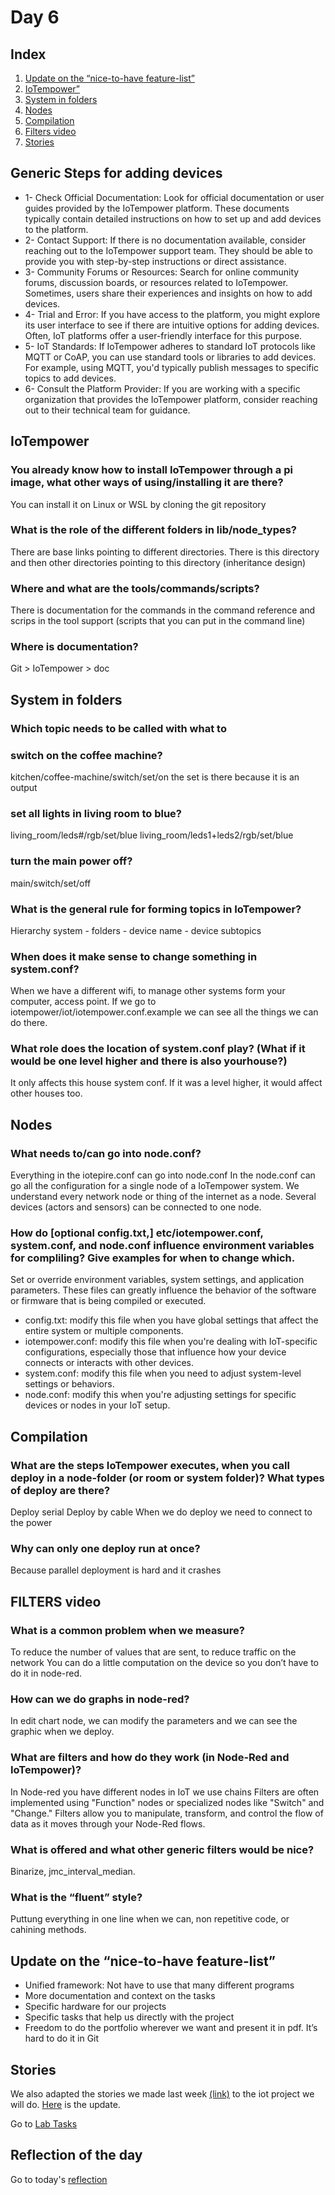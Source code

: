 # Day 6
## Index
1. [Update on the “nice-to-have feature-list”](/Cristina/researches/research06/research06.md#update-on-the-nice-to-have-feature-list)
2. [IoTempower”](/Cristina/researches/research06/research06.md#iotempower)
3. [System in folders](/Cristina/researches/research06/research06.md#system-in-folders)
4. [Nodes](/Cristina/researches/research06/research06.md#nodes)
5. [Compilation](/Cristina/researches/research06/research06.md#compilation)
6. [Filters video](/Cristina/researches/research06/research06.md#filters-video)
7. [Stories](/Cristina/researches/research06/research06.md#stories)

## Generic Steps for adding devices
 * 1- Check Official Documentation: Look for official documentation or user guides provided by the IoTempower platform. These documents typically contain detailed instructions on how to set up and add devices to the platform.
 * 2- Contact Support: If there is no documentation available, consider reaching out to the IoTempower support team. They should be able to provide you with step-by-step instructions or direct assistance.
 * 3- Community Forums or Resources: Search for online community forums, discussion boards, or resources related to IoTempower. Sometimes, users share their experiences and insights on how to add devices.
 * 4- Trial and Error: If you have access to the platform, you might explore its user interface to see if there are intuitive options for adding devices. Often, IoT platforms offer a user-friendly interface for this purpose.
 * 5- IoT Standards: If IoTempower adheres to standard IoT protocols like MQTT or CoAP, you can use standard tools or libraries to add devices. For example, using MQTT, you'd typically publish messages to specific topics to add devices.
 * 6- Consult the Platform Provider: If you are working with a specific organization that provides the IoTempower platform, consider reaching out to their technical team for guidance.

## IoTempower
### You already know how to install IoTempower through a pi image, what other ways of using/installing it are there?
You can install it on Linux or WSL by cloning the git repository

### What is the role of the different folders in lib/node_types?
There are base links pointing to different directories. There is this directory and then other directories pointing to this directory (inheritance design)

### Where and what are the tools/commands/scripts?
There is documentation for the commands in the command reference and scrips in the tool support (scripts that you can put in the command line)

### Where is documentation?
Git > IoTempower > doc

## System in folders 
### Which topic needs to be called with what to 
### switch on the coffee machine?
kitchen/coffee-machine/switch/set/on
the set is there because it is an output
### set all lights in living room to blue?
living_room/leds#/rgb/set/blue
living_room/leds1+leds2/rgb/set/blue
### turn the main power off?
main/switch/set/off

### What is the general rule for forming topics in IoTempower?
Hierarchy
system - folders - device name - device subtopics

### When does it make sense to change something in system.conf?
When we have a different wifi, to manage other systems form your computer, access point.
If we go to iotempower/iot/iotempower.conf.example we can see all the things we can do there.

### What role does the location of system.conf play? (What if it would be one level higher and there is also yourhouse?)
It only affects this house system conf. If it was a level higher, it would affect other houses too.

## Nodes
### What needs to/can go into node.conf?
Everything in the iotepire.conf can go into node.conf
In the node.conf can go all the configuration for a single node of a IoTempower system. We understand every network node or thing of the internet as a node.
Several devices (actors and sensors) can be connected to one node.

### How do [optional config.txt,] etc/iotempower.conf, system.conf, and node.conf influence environment variables for compliling? Give examples for when to change which.
Set or override environment variables, system settings, and application parameters. These files can greatly influence the behavior of the software or firmware that is being compiled or executed.
* config.txt: modify this file when you have global settings that affect the entire system or multiple components.
* iotempower.conf: modify this file when you're dealing with IoT-specific configurations, especially those that influence how your device connects or interacts with other devices.
* system.conf: modify this file when you need to adjust system-level settings or behaviors.
* node.conf: modify this when you're adjusting settings for specific devices or nodes in your IoT setup.

## Compilation
### What are the steps IoTempower executes, when you call deploy in a node-folder (or room or system folder)? What types of deploy are there?
Deploy serial
Deploy by cable
When we do deploy we need to connect to the power

### Why can only one deploy run at once?
Because parallel deployment is hard and it crashes

## FILTERS video
### What is a common problem when we measure?
To reduce the number of values that are sent, to reduce traffic on the network
You can do a little computation on the device so you don’t have to do it in node-red.

### How can we do graphs in node-red?
In edit chart node, we can modify the parameters and we can see the graphic when we deploy.

### What are filters and how do they work (in Node-Red and IoTempower)?
In Node-red you have different nodes in IoT we use chains
Filters are often implemented using "Function" nodes or specialized nodes like "Switch" and "Change." Filters allow you to manipulate, transform, and control the flow of data as it moves through your Node-Red flows.

### What is offered and what other generic filters would be nice?
Binarize, jmc_interval_median.

### What is the “fluent” style?
Puttung everything in one line when we can, non repetitive code, or cahining methods.

## Update on the “nice-to-have feature-list”
  * Unified framework: Not have to use that many different programs
  * More documentation and context on the tasks
  * Specific hardware for our projects
  * Specific tasks that help us directly with the project
  * Freedom to do the portfolio wherever we want and present it in pdf. It’s hard to do it in Git

## Stories
We also adapted the stories we made last week [(link)](/TeamThree#3b-stories-and-scenario) to the iot project we will do. [Here](/TeamThree/README.md#23102023-story-update) is the update.

Go to [Lab Tasks](/Cristina/LabRecords/LabRecord06.md)
## Reflection of the day
Go to today's [reflection](/Cristina/reflections/reflection06/README.md)
